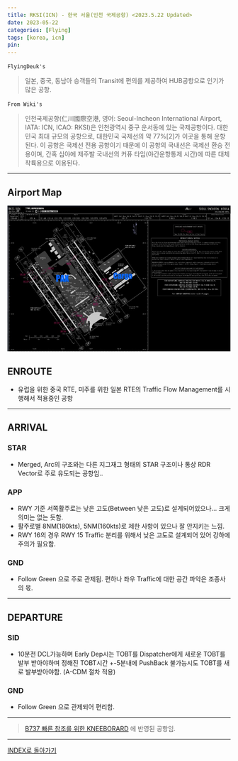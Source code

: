 ```yaml
---
title: RKSI(ICN) - 한국 서울(인천 국제공항) <2023.5.22 Updated>
date: 2023-05-22
categories: [Flying]
tags: [korea, icn]
pin:
---
```


`FlyingDeuk's`
>일본, 중국, 동남아 승객들의 Transit에 편의를 제공하여 HUB공항으로 인기가 많은 공항. 

`From Wiki's`
>인천국제공항(仁川國際空港, 영어: Seoul-Incheon International Airport, IATA: ICN, ICAO: RKSI)은 인천광역시 중구 운서동에 있는 국제공항이다. 대한민국 최대 규모의 공항으로, 대한민국 국제선의 약 77%[2]가 이곳을 통해 운항된다. 이 공항은 국제선 전용 공항이기 때문에 이 공항의 국내선은 국제선 환승 전용이며, 간혹 심야에 제주발 국내선의 커퓨 타임(야간운항통제 시간)에 따른 대체 착륙용으로 이용된다.

-------

## Airport Map
![gmp](/img/flying/airport/icn_ap.jpg)


## ENROUTE
- 유럽을 위한 중국 RTE, 미주를 위한 일본 RTE의 Traffic Flow Management를 시행해서 적용중인 공항


--------

## ARRIVAL

### STAR
- Merged, Arc의 구조와는 다른 지그재그 형태의 STAR 구조이나 통상 RDR Vector로 주로 유도되는 공항임..

### APP
- RWY 기준 서쪽활주로는 낮은 고도(Between 낮은 고도)로 설계되어있으나... 크게 의미는 없는 듯함. 
- 활주로별 8NM(180kts), 5NM(160kts)로 제한 사항이 있으나 잘 안지키는 느낌. 
- RWY 16의 경우 RWY 15 Traffic 분리를 위해서 낮은 고도로 설계되어 있어 강하에 주의가 필요함. 

### GND
- Follow Green 으로 주로 관제됨. 편하나 좌우 Traffic에 대한 공간 파악은 조종사의 몫. 

-------

## DEPARTURE
### SID
- 10분전 DCL가능하며 Early Dep시는 TOBT를 Dispatcher에게 새로운 TOBT를 발부 받아야하며 정해진 TOBT시간 +-5분내에 PushBack 불가능시도 TOBT를 새로 발부받아야함. (A-CDM 절차 적용)

### GND
- Follow Green 으로 관제되어 편리함. 

----

> [B737 빠른 참조를 위한 KNEEBORARD](/posts/B737-kneeboard/) 에 반영된 공항임. 

----


[INDEX로 돌아가기](/posts/KoreaJapanChina/)

